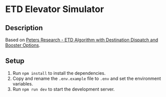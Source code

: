 # ETD Elevator Simulator

## Description

Based on [Peters Research - ETD Algorithm with Destination Dispatch and Booster Options](https://peters-research.com/index.php/papers/etd-algorithm-with-destination-dispatch-and-booster-options/).

## Setup

1. Run `npm install` to install the dependencies.
1. Copy and rename the `.env.example` file to `.env` and set the environment variables.
1. Run `npm run dev` to start the development server.
